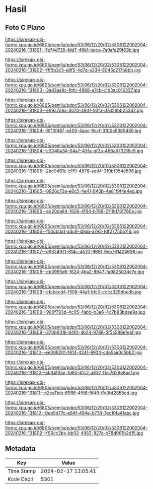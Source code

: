 # Hasil

## Foto C Plano

https://sirekap-obj-formc.kpu.go.id/6805/pemilu/pdpr/53/06/12/20/02/5306122002004-20240216-131801--7e74d729-fdd7-46b1-beca-7a9afe29f63b.jpg

https://sirekap-obj-formc.kpu.go.id/6805/pemilu/pdpr/53/06/12/20/02/5306122002004-20240216-131802--fff3b3c5-e8f5-4d7d-a334-8045c217b8bb.jpg

https://sirekap-obj-formc.kpu.go.id/6805/pemilu/pdpr/53/06/12/20/02/5306122002004-20240216-131803--3ad2aa9c-fbfc-4868-a7cb-c1b3ac016337.jpg

https://sirekap-obj-formc.kpu.go.id/6805/pemilu/pdpr/53/06/12/20/02/5306122002004-20240216-131803--e99a7d6a-d070-49d1-93fa-d7d29bb253d2.jpg

https://sirekap-obj-formc.kpu.go.id/6805/pemilu/pdpr/53/06/12/20/02/5306122002004-20240216-131804--8f13f487-e400-4aac-9ccf-3100a5389450.jpg

https://sirekap-obj-formc.kpu.go.id/6805/pemilu/pdpr/53/06/12/20/02/5306122002004-20240216-131804--c2046a34-04a7-43fa-bf2a-466a673218c9.jpg

https://sirekap-obj-formc.kpu.go.id/6805/pemilu/pdpr/53/06/12/20/02/5306122002004-20240216-131805--2bc0461c-b1f9-4876-aed4-319bf354e596.jpg

https://sirekap-obj-formc.kpu.go.id/6805/pemilu/pdpr/53/06/12/20/02/5306122002004-20240216-131805--0926c72a-e6c5-4e41-845b-4e81f9f4e4ed.jpg

https://sirekap-obj-formc.kpu.go.id/6805/pemilu/pdpr/53/06/12/20/02/5306122002004-20240216-131806--ed20da84-1626-4f64-b768-2118d76f760e.jpg

https://sirekap-obj-formc.kpu.go.id/6805/pemilu/pdpr/53/06/12/20/02/5306122002004-20240216-131806--f50cb0a1-a3c9-49ab-a7e5-fdf27750b114.jpg

https://sirekap-obj-formc.kpu.go.id/6805/pemilu/pdpr/53/06/12/20/02/5306122002004-20240216-131807--d6324971-814c-4522-966f-9eb761424636.jpg

https://sirekap-obj-formc.kpu.go.id/6805/pemilu/pdpr/53/06/12/20/02/5306122002004-20240216-131808--cb3955d6-1624-4ba2-8947-fa9825034e7e.jpg

https://sirekap-obj-formc.kpu.go.id/6805/pemilu/pdpr/53/06/12/20/02/5306122002004-20240216-131808--cfcbecd4-f508-44a1-bfc0-cdca329dbedb.jpg

https://sirekap-obj-formc.kpu.go.id/6805/pemilu/pdpr/53/06/12/20/02/5306122002004-20240216-131809--986f793d-4c05-4abb-b3a6-4d7b83bdee9a.jpg

https://sirekap-obj-formc.kpu.go.id/6805/pemilu/pdpr/53/06/12/20/02/5306122002004-20240216-131809--376b601b-6461-4b24-9788-5f5a586efeaf.jpg

https://sirekap-obj-formc.kpu.go.id/6805/pemilu/pdpr/53/06/12/20/02/5306122002004-20240216-131810--ee308201-f814-4241-9924-cde5aa0c5bb2.jpg

https://sirekap-obj-formc.kpu.go.id/6805/pemilu/pdpr/53/06/12/20/02/5306122002004-20240216-131810--5b34f35a-1d60-41c2-a837-fbc7029e8acf.jpg

https://sirekap-obj-formc.kpu.go.id/6805/pemilu/pdpr/53/06/12/20/02/5306122002004-20240216-131811--e2ea11cb-6986-4f58-9f49-ffe0bf2855ed.jpg

https://sirekap-obj-formc.kpu.go.id/6805/pemilu/pdpr/53/06/12/20/02/5306122002004-20240216-131812--0ea5d77c-e84f-494e-b736-7ec10fa4faec.jpg

https://sirekap-obj-formc.kpu.go.id/6805/pemilu/pdpr/53/06/12/20/02/5306122002004-20240216-131802--f09cc2be-bb02-4983-827a-b78d961b2d15.jpg


## Metadata

| Key        | Value               |
| ---------- | ------------------- |
| Time Stamp | 2024-02-17 13:05:41 |
| Kode Dapil | 5301                |



